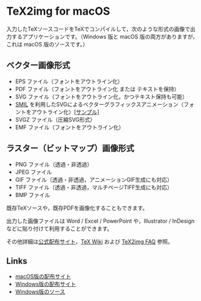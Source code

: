 # TeX2img for macOS

入力したTeXソースコードをTeXでコンパイルして，次のような形式の画像で出力するアプリケーションです。（Windows 版と macOS 版の両方がありますが，これは macOS 版のソースです。）

## ベクター画像形式
- EPS ファイル（フォントをアウトライン化）
- PDF ファイル（フォントをアウトライン化 または テキストを保持）
- SVG ファイル（フォントをアウトライン化，かつテキスト保持も可能）
- [SMIL](https://developer.mozilla.org/ja/docs/Web/SVG/SVG_animation_with_SMIL) を利用したSVGによるベクターグラフィックスアニメーション（フォントをアウトライン化）[[サンプル]](http://island.geocities.jp/loveinequality/oscillation.svgz)
- SVGZ ファイル（圧縮SVG形式）
- EMF ファイル（フォントをアウトライン化）

## ラスター（ビットマップ）画像形式
- PNG ファイル（透過・非透過）
- JPEG ファイル
- GIF ファイル（透過・非透過，アニメーションGIF生成にも対応）
- TIFF ファイル（透過・非透過，マルチページTIFF生成にも対応）
- BMP ファイル

既存TeXソースや，既存PDFを画像化することもできます。

出力した画像ファイルは Word / Excel / PowerPoint や，Illustrator / InDesign などに貼り付けて利用することができます。

その他詳細は[公式配布サイト](https://tex2img.tech/)，[TeX Wiki](https://texwiki.texjp.org/?TeX2img) および [TeX2img FAQ](https://texwiki.texjp.org/?TeX2img%20FAQ) 参照。

## Links
- [macOS版の配布サイト](https://tex2img.tech/)
- [Windows版の配布サイト](https://www.ms.u-tokyo.ac.jp/~abenori/soft/index.html#TEX2IMG)
- [Windows版のソース](https://github.com/abenori/TeX2img)

